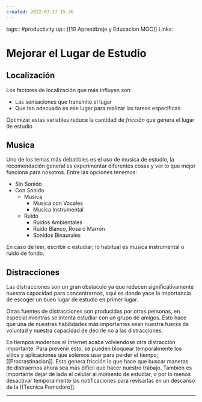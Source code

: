 ```yaml
---
created: 2022-07-17 15:36
---
```

tags:: #productivity
up:: [[10 Aprendizaje y Educacion MOC]]
Links: 
# Mejorar el Lugar de Estudio
## Localización
Los factores de localización que más influyen son:
- Las sensaciones que transmite el lugar
- Que tan adecuado es ese lugar para realizar las tareas especificas

Optimizar estas variables reduce la cantidad de *fricción* que genera el lugar de estudio

## Musica
Uno de los temas más debatibles es el uso de musica de estudio, la recomendación general es experimentar diferentes cosas y ver lo que mejor funciona para nosotros. Entre las opciones tenemos:
- Sin Sonido
- Con Sonido
	- Musica
		- Musica con Vocales
		- Musica Instrumental
	- Ruido
		- Ruidos Ambientales
		- Ruido Blanco, Rosa o Marrón
		- Sonidos Binaurales

En caso de leer, escribir o estudiar; lo habitual es musica instrumental o ruido de fondo.

## Distracciones
Las distracciones son un gran obstaculo ya que reducen significativamente nuestra capacidad para concentrarnos, aqui es donde yace la importancia de escoger un buen lugar de estudio en primer lugar.

Otras fuentes de distracciones son producidas por otras personas, en especial mientras se intenta estudiar con un grupo de amigos. Esto hace que una de nuestras habilidades más importantes sean nuestra fuerza de voluntad y nuestra capacidad de decirle no a las distracciones.

En tiempos modernos el Internet acaba volviendose otra distracción importante. Para prevenir esto, se pueden bloquear temporalmente los sitios y aplicaciones que solemos usar para perder el tiempo; [[Procrastinacion]]. Esto genera fricción lo que hace que buscar maneras de distraernos ahora sea más dificil que hacer nuestro trabajo. Tambien es importante dejar de lado el celular al momento de estudiar, o por lo menos desactivar temporalmente las notificaciones para revisarlas en un descanso de la [[Tecnica Pomodoro]].
___
